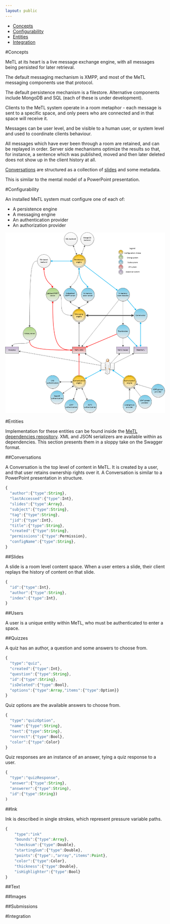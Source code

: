 ```yaml
---
layout: public
---
```


* [Concepts](#concepts)
* [Configurability](#configurability)
* [Entities](#entities)
* [Integration](#integration)

#Concepts

MeTL at its heart is a live message exchange engine, with all messages being persisted for later retrieval.

The default messaging mechanism is XMPP, and most of the MeTL messaging components use that protocol.

The default persistence mechanism is a filestore.  Alternative components include MongoDB and SQL (each of these is under development).

Clients to the MeTL system operate in a room metaphor - each message is sent to a specific space, and only peers who are connected and in that space will receive it.

Messages can be user level, and be visible to a human user, or system level and used to coordinate clients behaviour.

All messages which have ever been through a room are retained, and can be replayed in order.  Server side mechanisms optimize the results so that, for instance, a sentence which was published, moved and then later deleted does not show up in the client history at all.

[Conversations](#conversations) are structured as a collection of [slides](#slides) and some metadata.

This is similar to the mental model of a PowerPoint presentation.

#Configurability

An installed MeTL system must configure one of each of:

* A persistence engine
* A messaging engine
* An authentication provider
* An authorization provider

[configurationArchitecture]: images/configurationArchitecture.png "Configuration architecture"
![A component diagram of MeTL, demonstrating configuration points][configurationArchitecture]

#Entities

Implementation for these entities can be found inside the [MeTL dependencies repository](https://github.com/StackableRegiments/dependencies/blob/master/MeTLData/MeTLData/src/main/scala/metlDataTypes.scala).  XML and JSON serializers are available within as dependencies.  This section presents them in a sloppy take on the Swagger format.

##Conversations

A Conversation is the top level of content in MeTL.  It is created by a user, and that user retains ownership rights over it.  A Conversation is similar to a PowerPoint presentation in structure.

~~~javascript
{
  "author":{"type":String},
  "lastAccessed":{"type":Int},
  "slides":{"type":Array},
  "subject":{"type":String},
  "tag":{"type":String},
  "jid":{"type":Int},
  "title":{"type":String},
  "created":{"type":String},
  "permissions":{"type":Permission},
  "configName":{"type":String},
}
~~~

##Slides

A slide is a room level content space.  When a user enters a slide, their client replays the history of content on that slide.

~~~javascript
{
  "id":{"type":Int},
  "author":{"type":String},
  "index":{"type":Int},
}
~~~

##Users

A user is a unique entity within MeTL, who must be authenticated to enter a space.

##Quizzes

A quiz has an author, a question and some answers to choose from.

~~~javascript
{
  "type":"quiz",
  "created":{"type":Int},
  "question":{"type":String},
  "id":{"type":String},
  "isDeleted":{"type":Bool},
  "options":{"type":Array,"items":{"type":Option}}
}
~~~

Quiz options are the available answers to choose from.

~~~javascript
{
  "type":"quizOption",
  "name":{"type":String},
  "text":{"type":String},
  "correct":{"type":Bool},
  "color":{"type":Color}
}
~~~

Quiz responses are an instance of an answer, tying a quiz response to a user.

~~~javascript
{
  "type":"quizResponse",
  "answer":{"type":String},
  "answerer":{"type":String),
  "id":{"type":String})
)
~~~
##Ink

Ink is described in single strokes, which represent pressure variable paths.

~~~javascript
{
	"type":"ink"
	"bounds":{"type":Array},
	"checksum":{"type":Double},
	"startingSum":{"type":Double},
	"points":{"type":,"array","items":Point},
	"color":{"type":Color},
	"thickness":{"type":Double},
	"isHighlighter":{"type":Bool}
}
~~~
##Text

##Images

##Submissions

#Integration

